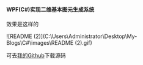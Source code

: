 #### WPF(C#)实现二维基本图元生成系统

效果是这样的

![README (2)](C:\Users\Administrator\Desktop\My-Blogs\C#\images\README (2).gif)



可去[我的Github](https://github.com/zhangsanlzh/GraphElementGenerationSYS-ING)下载源码